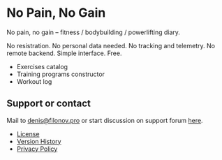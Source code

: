 # No Pain, No Gain

No pain, no gain – fitness / bodybuilding / powerlifting diary.

No resistration. No personal data needed. No tracking and telemetry. No remote backend. Simple interface. Free.

- Exercises catalog
- Training programs constructor
- Workout log

## Support or contact

Mail to [denis@filonov.pro](mailto://denis@filonov.pro) or start discussion on support forum [here](https://github.com/filonov/npng-site/discussions).

- [License](LICENSE.md)
- [Version History](CHANGELOG.md) 
- [Privacy Policy](PRIVACY.md)